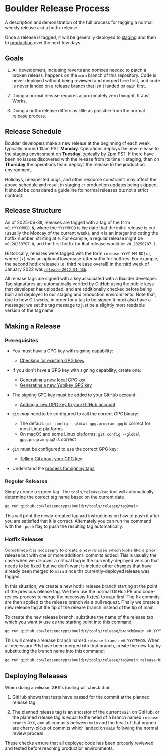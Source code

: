 # Boulder Release Process

A description and demonstration of the full process for tagging a normal weekly
release and a hotfix release.

Once a release is tagged, it will be generally deployed to
[staging](https://letsencrypt.org/docs/staging-environment/) and then to
[production](https://acme-v02.api.letsencrypt.org/) over the next few days.

## Goals

1. All development, including reverts and hotfixes needed to patch a broken
   release, happens on the `main` branch of this repository. Code is never
   deployed without being reviewed and merged here first, and code is never
   landed on a release branch that isn't landed on `main` first.

2. Doing a normal release requires approximately zero thought. It Just Works.

3. Doing a hotfix release differs as little as possible from the normal release
   process.

## Release Schedule

Boulder developers make a new release at the beginning of each week, typically
around 10am PST **Monday**. Operations deploys the new release to the [staging
environment](https://letsencrypt.org/docs/staging-environment/) on **Tuesday**,
typically by 2pm PST. If there have been no issues discovered with the release
from its time in staging, then on **Thursday** the operations team deploys the
release to the production environment.

Holidays, unexpected bugs, and other resource constraints may affect the above
schedule and result in staging or production updates being skipped. It should be
considered a guideline for normal releases but not a strict contract.

## Release Structure

As of 2025-06-30, releases are tagged with a tag of the form `v0.YYYYMMDD.N`, where
the `YYYYMMDD` is the date that the initial release is cut (usually the Monday
of the current week), and `N` is an integer indicating the hotfix number,
starting at `0`. For example, a regular release might be `v0.20250707.0`, and
the first hotfix for that release would be `v0.20250707.1`.

Historically, releases were tagged with the form `release-YYYY-MM-DD[x]`, where
`[x]` was an optional lowercase letter suffix for hotfixes. For example, the
second hotfix release (i.e. third release overall) in the third week of
January 2022 was [`release-2022-01-18b`](https://github.com/letsencrypt/boulder/releases/tag/release-2022-01-18b).

All release tags are signed with a key associated with a Boulder developer. Tag
signatures are automatically verified by GitHub using the public keys that
developer has uploaded, and are additionally checked before being built and
deployed to our staging and production environments. Note that, due to how Git
works, in order for a tag to be signed it must also have a message; we set the
tag message to just be a slightly more readable version of the tag name.

## Making a Release

### Prerequisites

* You must have a GPG key with signing capability:
  * [Checking for existing GPG keys](https://docs.github.com/en/free-pro-team@latest/github/authenticating-to-github/checking-for-existing-gpg-keys)

* If you don't have a GPG key with signing capability, create one:
  * [Generating a new local GPG key](https://docs.github.com/en/free-pro-team@latest/github/authenticating-to-github/generating-a-new-gpg-key)
  * [Generating a new Yubikey GPG key](https://support.yubico.com/hc/en-us/articles/360013790259-Using-Your-YubiKey-with-OpenPGP)

* The signing GPG key must be added to your GitHub account:
  * [Adding a new GPG key to your GitHub
    account](https://docs.github.com/en/free-pro-team@latest/github/authenticating-to-github/adding-a-new-gpg-key-to-your-github-account)

* `git` *may* need to be configured to call the correct GPG binary:
  * The default: `git config --global gpg.program gpg` is correct for most Linux platforms
  * On macOS and some Linux platforms: `git config --global gpg.program gpg2` is correct

* `git` must be configured to use the correct GPG key:
  * [Telling Git about your GPG key](https://docs.github.com/en/free-pro-team@latest/github/authenticating-to-github/telling-git-about-your-signing-key)

* Understand the [process for signing tags](https://docs.github.com/en/free-pro-team@latest/github/authenticating-to-github/signing-tags)

### Regular Releases

Simply create a signed tag. The `tools/release/tag` tool will automatically
determine the correct tag name based on the current date.

```sh
go run github.com/letsencrypt/boulder/tools/release/tag@main
```

This will print the newly-created tag and instructions on how to push it after
you are satisfied that it is correct. Alternately you can run the command with
the `-push` flag to push the resulting tag automatically.

### Hotfix Releases

Sometimes it is necessary to create a new release which looks like a prior
release but with one or more additional commits added. This is usually the case
when we discover a critical bug in the currently-deployed version that needs to
be fixed, but we don't want to include other changes that have already been
merged to `main` since the currently-deployed release was tagged.

In this situation, we create a new hotfix release branch starting at the point
of the previous release tag. We then use the normal GitHub PR and code-review
process to merge the necessary fix(es) to `main` first. The fix commits are then
applied to the release branch via a pull request. Finally we create a new
release tag at the tip of the release branch instead of the tip of main.

To create the new release branch, substitute the name of the release tag which you want to use as the starting point into this command:

```sh
go run github.com/letsencrypt/boulder/tools/release/branch@main v0.YYYYMMDD.0
```

This will create a release branch named `release-branch-v0.YYYYMMDD`. When all necessary PRs have been merged into that branch, create the new tag by substituting the branch name into this command:

```sh
go run github.com/letsencrypt/boulder/tools/release/tag@main release-branch-v0.YYYYMMDD
```

## Deploying Releases

When doing a release, SRE's tooling will check that:

1. GitHub shows that tests have passed for the commit at the planned release
   tag.

2. The planned release tag is an ancestor of the current `main` on GitHub, or
   the planned release tag is equal to the head of a branch named
   `release-branch-XXX`, and all commits between `main` and the head of that
   branch are cherry-picks of commits which landed on `main` following the
   normal review process.

These checks ensure that all deployed code has been properly reviewed and tested before reaching production environments.
